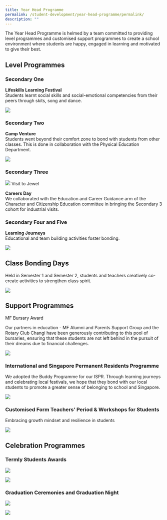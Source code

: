 ```yaml
---
title: Year Head Programme
permalink: /student-development/year-head-programme/permalink/
description: ""
---
```

The Year Head Programme is helmed by a team committed to providing level programmes and customised support programmes to create a school environment where students are happy, engaged in learning and motivated to give their best.

Level Programmes
----------------

### Secondary One  

**Lifeskills Learning Festival**  
Students learnt social skills and social-emotional competencies from their peers through skits, song and dance.

![](/images/sec1.png)

### Secondary Two

**Camp Venture**  
Students went beyond their comfort zone to bond with students from other classes. This is done in collaboration with the Physical Education Department.

![](/images/sec2.png)

### Secondary Three

![](/images/sec3.jpg)
Visit to Jewel

**Careers Day**  
We collaborated with the Education and Career Guidance arm of the Character and Citizenship Education committee in bringing the Secondary 3 cohort for industrial visits.

### Secondary Four and Five

**Learning Journeys**  
Educational and team building activities foster bonding.

![](/images/sec4.png)

Class Bonding Days
------------------

Held in Semester 1 and Semester 2, students and teachers creatively co-create activities to strengthen class spirit.

![](/images/bonding1.png)

Support Programmes
------------------

MF Bursary Award  

Our partners in education - MF Alumni and Parents Support Group and the Rotary Club Changi have been generously contributing to this pool of bursaries, ensuring that these students are not left behind in the pursuit of their dreams due to financial challenges.

![](/images/bursary.jpg)

### International and Singapore Permanent Residents Programme

We adopted the Buddy Programme for our ISPR. Through learning journeys and celebrating local festivals, we hope that they bond with our local students to promote a greater sense of belonging to school and Singapore.

![](/images/pr.png)

### Customised Form Teachers’ Period & Workshops for Students

Embracing growth mindset and resilience in students

![](/images/workshop.png)

Celebration Programmes
----------------------

### Termly Students Awards

![](/images/term1.jpg)

![](/images/term2.png)

### Graduation Ceremonies and Graduation Night

![](/images/grad1.jpg)

![](/images/grad2.jpg)